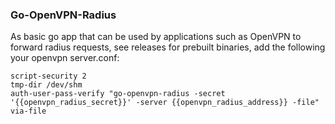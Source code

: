 ### Go-OpenVPN-Radius

As basic go app that can be used by applications such as OpenVPN to forward radius requests, see releases for prebuilt binaries, add the following your openvpn server.conf:

```
script-security 2
tmp-dir /dev/shm
auth-user-pass-verify "go-openvpn-radius -secret '{{openvpn_radius_secret}}' -server {{openvpn_radius_address}} -file" via-file
```